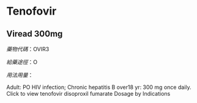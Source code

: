 # Tenofovir

## Viread 300mg

_藥物代碼_：OVIR3

_給藥途徑_：O

_用法用量_：

Adult: PO HIV infection; Chronic hepatitis B over18 yr: 300 mg once daily. Click to view tenofovir disoproxil fumarate Dosage by Indications

